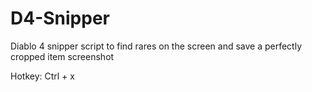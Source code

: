 # D4-Snipper
Diablo 4 snipper script to find rares on the screen and save a perfectly cropped item screenshot

Hotkey: Ctrl + x
